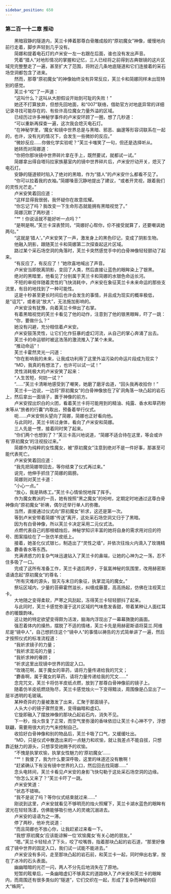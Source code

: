 ```yaml
---
sidebar_position: 650
---
```

### 第二百一十二章 推动  


　　黑暗寂静的隧道内，芙兰卡捧着那尊白骨雕成般的“原初魔女”神像，缓慢地向前行走着，脚步声轻到几乎没有。  
　　简娜和提着电石灯的卢米安一左一右跟在后面，谁也没有发出声音。  
　　凭着“猎人”对地形情况的掌握和记忆，三人已经将之前得到古典银镜的这片区域完完整整走了一遍，甚至扩大了范围，将附近几条地底隧道和它们连接着的采石场空洞都包含了进来。  
　　然而，那尊“原初魔女”的神像始终没有异常反应，芙兰卡和简娜同样未出现特别的感觉。  
　　芙兰卡“哎”了一声道：  
　　“这叫什么？这叫从大胆假设开始到可耻的失败！”  
　　她还不打算放弃，但想先回地面，和“007”联络，借助官方对地底异常的详细记录寻找可能存在的、有些许高位魔女力量外溢的区域。  
　　已经历过许多神秘学事件的卢米安环顾了一圈，想了几秒道：  
　　“可以重新再探查一遍，这次我会熄灭电石灯。  
　　“在神秘学里，‘魔女’和镜中世界总是与黑暗、邪恶、幽邃等形容词联系在一起的，也许，没有光的情况下，会发生一些微妙的反应。”  
　　“微妙反应……你做化学实验呢？”芙兰卡嗤笑了一句，但还是选择听从。  
　　她转而对简娜道：  
　　“你把你那块镜中世界碎片拿在手上，既然要试，就都试一试。”  
　　简娜拿出得自塔玛拉家族墓室内的镜中世界碎片后，卢米安拧动开关，熄灭了电石灯。  
　　安静的隧道顿时陷入了绝对的黑暗，作为“猎人”的卢米安什么都看不见了。  
　　“你可以拉着我的衣袖。”简娜嗓音沉静地提出了建议，“或者开灵视，跟着我们的灵性光芒走。”  
　　卢米安笑着回应道：  
　　“这样显得我很弱，我怀疑你在故意炫耀。  
　　“你忘记了吗？我改变一下生命形态就能拥有黑暗视觉了。”  
　　简娜沉默了两秒道：  
　　“艹！你说话就不能好听一点吗？”  
　　“是啊是啊。”芙兰卡深表赞同，“简娜好心帮你，伱不接受就算了，还要嘲讽她两句。”  
　　“这就是‘猎人’。”卢米安笑了一声，激发身上的黑色印记，变成了阴影生物。  
　　他融入阴影，跟随芙兰卡和简娜第二次探查起这片区域。  
　　路过某个采石场空洞的角落时，芙兰卡突然感觉手中的白骨神像轻轻颤动了起来。  
　　“有反应了，有反应了！”她欣喜地喊出了声音。  
　　卢米安当即脱离阴影，变回了人类，然后直接让蓝色的眼眸染上了银黑。  
　　绝对的黑暗里，他看见了分别属于芙兰卡和简娜的水银色命运长河。  
　　不短的审视伴随着灵性的飞快消耗中，卢米安在象征芙兰卡未来命运的那些支流里，有目的地找到了一种可能性。  
　　这是十秒甚至更长时间后也许会发生的事情，并且成为现实的概率极低，是“诅咒”，或者说“放大”，无法施加影响的。  
　　卢米安没有犹豫，向着芙兰卡伸出了右掌。  
　　有着黑暗视觉的芙兰卡看见了他的动作，注意到了他的银黑眼眸，吓了一跳：  
　　“你，要做什么？”  
　　她没有闪避，充分相信着卢米安。  
　　卢米安鼓荡灵性，让它们化作狂暴的虚幻河流，从自己的掌心奔涌了出去。  
　　芙兰卡的命运顿时被这浩荡的激流推入了某个未来。  
　　“推动命运”！  
　　芙兰卡霍然灵光一闪道：  
　　“你在影响我的未来，让我成功利用了这里外溢污染的命运片段成为现实？  
　　“MD，我真的有想法了，也许可以试一试！”  
　　灵性消耗极大的卢米安笑了起来：  
　　“人生苦短，何妨一试？”  
　　“……”芙兰卡清晰地感受到了嘲笑，她磨了磨牙齿道，“回头我再收拾你！”  
　　芙兰卡一边说，一边将“原初魔女”的白骨神像放在了矿洞角落一块凸起的岩石上，然后拿出一面镜子，置于神像的前方。  
　　卢米安捏出炽白的火团，看着芙兰卡将可能用到的精油、纯露、香水和草药粉末等从“旅者的行囊”内取出，预备着举行仪式。  
　　呃……卢米安侧头望向了简娜，简娜也正好看向他。  
　　与此同时，芙兰卡转过身体，看向了卢米安和简娜。  
　　三人先是一愣，接着同时笑了起来。  
　　“你们两个也想到了？”芙兰卡高兴地说道，“简娜不适合待在这里，等会或许有‘原初魔女’的注视投过来。”  
　　简娜作为纯粹的女性魔女，被“原初魔女”注意到绝对不是一件好事，那甚至可能代表死亡。  
　　卢米安笑着回应道：  
　　“我先把简娜带回去，等你结束了仪式再过来。”  
　　说完，他伸手抓住了简娜的肩膀。  
　　简娜则对芙兰卡道：  
　　“小心一点。”  
　　“放心，我是熟练工。”芙兰卡心情愉悦地挥了挥手。  
　　作为魔女教派的一员，她有按照“黑之魔女”的吩咐，定期定时地通过这尊白骨神像向“原初魔女”祈祷，偶尔还举行单人的弥撒。  
　　当然，直接通过仪式向“原初魔女”祈求，这还是第一次。  
　　等到卢米安带着简娜“传送”离开，这处采石场空洞又归于了黑暗。  
　　因为有白骨神像，所以芙兰卡决定采用二元仪式法。  
　　点燃代表自己的那根蜡烛后，神秘学知识丰富的她将自身的需求用对应的符号、图案描绘在了一张仿羊皮纸上。  
　　接着，她圣化仪式银匕，制造出了“灵性之墙”，并依次往烛火内滴入了玫瑰精油、麝香香水等东西。  
　　充满诱惑力的复杂气味迅速钻入了芙兰卡的鼻端，让她的心神为之一荡，忍不住多吸了一口。  
　　完成了这所有准备工作，芙兰卡退后两步，于氤氲神秘的氛围里，改用赫密斯语诵念起“原初魔女”的尊名：  
　　“所有灾难的源头，毁灭与末日的象征，执掌混沌的魔女。”  
　　祭坛区域内，少量的苔藓霍然滋长，纠缠成藤蔓，高高扬起，仿佛在注视芙兰卡。  
　　大地随之变得柔软，严寒之风刮起，冻得芙兰卡轻轻颤抖了起来。  
　　与此同时，芙兰卡感觉弥漫于这片区域的气味愈发香甜，带着某种让人面红耳赤的暖馥韵味。  
　　这让她的特定欲望变得颇为活泼，脑海内浮现出了一幕幕旖旎的画面。  
　　强忍着体内的燥热，摆脱了不适的情绪，芙兰卡先是用赫密斯语将莫兰.阿维尼是“镜中人”，自己想抓住这个“镜中人”的事情以祷告的方式简单讲了一遍，然后才按照仪式的标准流程道：  
　　“我祈求镜子的力量；  
　　“我祈求混沌的力量；  
　　“我祈求神的眷顾；  
　　“祈求这里出现镜中世界的固定入口。  
　　“玫瑰花啊，属于魔女的草药，请将力量传递给我的咒文；  
　　“麝香啊，属于魔女的草药，请将力量传递给我的咒文……”  
　　念完咒文，芙兰卡将仿羊皮纸点燃，放到了那尊白骨神像前的镜子上。  
　　随着仿羊皮纸燃烧殆尽，芙兰卡感觉烛火一下变得黯淡，周围像是凸显出了一层半透明的毛玻璃。  
　　某种奇异的力量被激发了出来，汇聚于那面镜子。  
　　人头大小的镜子骤然变黑，变得幽暗和虚幻。  
　　它旋即融入了摆放神像的那块凸起岩石内，消失不见。  
　　下一秒，烛火恢复了正常，而空气里弥漫的香味依旧让芙兰卡心神不宁，浮想联翩，需要用很大的力气来控制自己。  
　　收拾好白骨神像和别的物品后，芙兰卡吸了口气，又缓缓吐出。  
　　“MD，只是仪式中散逸出来的一点魅力和欢愉，就让我差点不能自拔，只想靠近魅力的源头，只想享受祂赐予的欢愉。  
　　“不愧是执掌欢愉，执掌女性魅力的‘原初魔女’……  
　　“艹！我傻了，我为什么要深呼吸，这里的味道还没有散啊！  
　　“赶紧确认下有没有镜中世界的入口，然后回去找简娜……”  
　　念头电转间，芙兰卡看见卢米安的身影飞快勾勒于这处采石场空洞的边缘。  
　　“你怎么又来了？”芙兰卡吓了一跳。  
　　卢米安笑道：  
　　“状态不错嘛。  
　　“我不是说了吗？等你仪式结束就过来……”  
　　刚说到这里，卢米安就看见不够明亮的烛火照耀下，芙兰卡湖水蓝色的眼眸有波光在轻轻荡漾，仿佛能够吸引他人的灵魂沉溺进去。  
　　卢米安的话语为之一滞。  
　　停了两秒，他补充说道：  
　　“而且简娜也不放心你，让我赶紧过来看一下。  
　　“我想‘原初魔女’应该能谅解一位‘欢愉魔女’有关心她的朋友。”  
　　“嗯。”芙兰卡轻轻点了下头，咬了咬嘴唇，指着那块凸起的岩石道，“那里好像成了镜中世界的固定入口，我们试一试能不能进去。”  
　　卢米安没有多问，走至那块凸起的岩石前，和芙兰卡一起，同时伸出右掌，按在了冰冷的石头表面。  
　　幽幽暗暗的光芒一闪，两人不分先后地消失在了原地。  
　　短暂的眩晕后，一条幽暗虚幻不够真实的道路映入了卢米安和芙兰卡的眼眸内，而周围还有很多类似的“隧道”，它们交织在一起，形成了复杂而神秘的巨大“蛛网”。  
